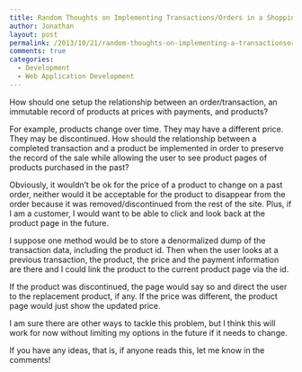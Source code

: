 ```yaml
---
title: Random Thoughts on Implementing Transactions/Orders in a Shopping Cart
author: Jonathan
layout: post
permalink: /2013/10/21/random-thoughts-on-implementing-a-transactionsorders-in-a-shopping-cart/
comments: true
categories:
  - Development
  - Web Application Development
---
```

How should one setup the relationship between an order/transaction, an immutable record of products at prices with payments, and products?

For example, products change over time. They may have a different price. They may be discontinued. How should the relationship between a completed transaction and a product be implemented in order to preserve the record of the sale while allowing the user to see product pages of products purchased in the past?

Obviously, it wouldn&#8217;t be ok for the price of a product to change on a past order, neither would it be acceptable for the product to disappear from the order because it was removed/discontinued from the rest of the site. Plus, if I am a customer, I would want to be able to click and look back at the product page in the future.

I suppose one method would be to store a denormalized dump of the transaction data, including the product id. Then when the user looks at a previous transaction, the product, the price and the payment information are there and I could link the product to the current product page via the id.

If the product was discontinued, the page would say so and direct the user to the replacement product, if any. If the price was different, the product page would just show the updated price.

I am sure there are other ways to tackle this problem, but I think this will work for now without limiting my options in the future if it needs to change.

If you have any ideas, that is, if anyone reads this, let me know in the comments!

